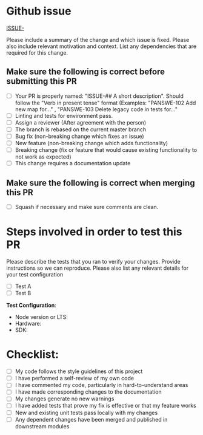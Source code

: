 # Github issue

[ISSUE-](https://github.com/unhandled-org/<PROJECT>/issues/<NUMBER>)

Please include a summary of the change and which issue is fixed. Please also include relevant motivation and context. List any dependencies that are required for this change.


## Make sure the following is correct before submitting this PR

- [ ] Your PR is properly named: "ISSUE-## A short description". Should follow the "Verb in present tense" format (Examples: "PANSWE-102 Add new map for..." , "PANSWE-103 Delete legacy code in tests for..."
- [ ] Linting and tests for environment pass.
- [ ] Assign a reviewer (After agreement with the person)
- [ ] The branch is rebased on the current master branch
- [ ] Bug fix (non-breaking change which fixes an issue)
- [ ] New feature (non-breaking change which adds functionality)
- [ ] Breaking change (fix or feature that would cause existing functionality to not work as expected)
- [ ] This change requires a documentation update

## Make sure the following is correct when merging this PR

- [ ] Squash if necessary and make sure comments are clean.


# Steps involved in order to test this PR

Please describe the tests that you ran to verify your changes. Provide instructions so we can reproduce. Please also list any relevant details for your test configuration

- [ ] Test A
- [ ] Test B

**Test Configuration**:
* Node version or LTS:
* Hardware:
* SDK:

# Checklist:

- [ ] My code follows the style guidelines of this project
- [ ] I have performed a self-review of my own code
- [ ] I have commented my code, particularly in hard-to-understand areas
- [ ] I have made corresponding changes to the documentation
- [ ] My changes generate no new warnings
- [ ] I have added tests that prove my fix is effective or that my feature works
- [ ] New and existing unit tests pass locally with my changes
- [ ] Any dependent changes have been merged and published in downstream modules
